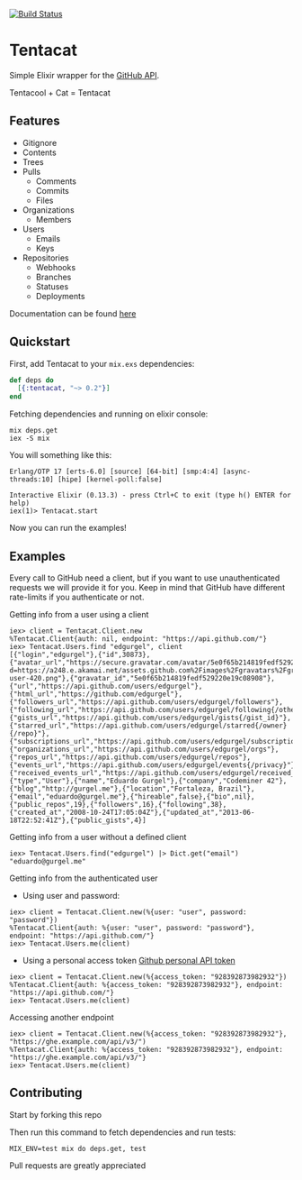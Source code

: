 [![Build Status](https://travis-ci.org/edgurgel/tentacat.png)](https://travis-ci.org/edgurgel/tentacat)

# Tentacat

Simple Elixir wrapper for the [GitHub API](http://developer.github.com/).

Tentacool + Cat = Tentacat

## Features

* Gitignore
* Contents
* Trees
* Pulls
  * Comments
  * Commits
  * Files
* Organizations
  * Members
* Users
  * Emails
  * Keys
* Repositories
  * Webhooks
  * Branches
  * Statuses
  * Deployments

Documentation can be found [here](https://hexdocs.pm/tentacat)

## Quickstart

First, add Tentacat to your `mix.exs` dependencies:

```elixir
def deps do
  [{:tentacat, "~> 0.2"}]
end
```

Fetching dependencies and running on elixir console:

```console
mix deps.get
iex -S mix
```

You will something like this:

```
Erlang/OTP 17 [erts-6.0] [source] [64-bit] [smp:4:4] [async-threads:10] [hipe] [kernel-poll:false]

Interactive Elixir (0.13.3) - press Ctrl+C to exit (type h() ENTER for help)
iex(1)> Tentacat.start
```

Now you can run the examples!

## Examples

Every call to GitHub need a client, but if you want to use unauthenticated requests we will provide it for you. Keep in mind that GitHub have different rate-limits if you authenticate or not.

Getting info from a user using a client

```iex
iex> client = Tentacat.Client.new
%Tentacat.Client{auth: nil, endpoint: "https://api.github.com/"}
iex> Tentacat.Users.find "edgurgel", client
[{"login","edgurgel"},{"id",30873},{"avatar_url","https://secure.gravatar.com/avatar/5e0f65b214819fedf529220e19c08908?d=https://a248.e.akamai.net/assets.github.com%2Fimages%2Fgravatars%2Fgravatar-user-420.png"},{"gravatar_id","5e0f65b214819fedf529220e19c08908"},{"url","https://api.github.com/users/edgurgel"},{"html_url","https://github.com/edgurgel"},{"followers_url","https://api.github.com/users/edgurgel/followers"},{"following_url","https://api.github.com/users/edgurgel/following{/other_user}"},{"gists_url","https://api.github.com/users/edgurgel/gists{/gist_id}"},{"starred_url","https://api.github.com/users/edgurgel/starred{/owner}{/repo}"},{"subscriptions_url","https://api.github.com/users/edgurgel/subscriptions"},{"organizations_url","https://api.github.com/users/edgurgel/orgs"},{"repos_url","https://api.github.com/users/edgurgel/repos"},{"events_url","https://api.github.com/users/edgurgel/events{/privacy}"},{"received_events_url","https://api.github.com/users/edgurgel/received_events"},{"type","User"},{"name","Eduardo Gurgel"},{"company","Codeminer 42"},{"blog","http://gurgel.me"},{"location","Fortaleza, Brazil"},{"email","eduardo@gurgel.me"},{"hireable",false},{"bio",nil},{"public_repos",19},{"followers",16},{"following",38},{"created_at","2008-10-24T17:05:04Z"},{"updated_at","2013-06-18T22:52:41Z"},{"public_gists",4}]
```

Getting info from a user without a defined client

```iex
iex> Tentacat.Users.find("edgurgel") |> Dict.get("email")
"eduardo@gurgel.me"
```

Getting info from the authenticated user

* Using user and password:

```iex
iex> client = Tentacat.Client.new(%{user: "user", password: "password"})
%Tentacat.Client{auth: %{user: "user", password: "password"}, endpoint: "https://api.github.com/"}
iex> Tentacat.Users.me(client)
```

* Using a personal access token [Github personal API token](https://github.com/blog/1509-personal-api-tokens)

```iex
iex> client = Tentacat.Client.new(%{access_token: "928392873982932"})
%Tentacat.Client{auth: %{access_token: "928392873982932"}, endpoint: "https://api.github.com/"}
iex> Tentacat.Users.me(client)
```

Accessing another endpoint

```iex
iex> client = Tentacat.Client.new(%{access_token: "928392873982932"}, "https://ghe.example.com/api/v3/")
%Tentacat.Client{auth: %{access_token: "928392873982932"}, endpoint: "https://ghe.example.com/api/v3/"}
iex> Tentacat.Users.me(client)
```

## Contributing

Start by forking this repo

Then run this command to fetch dependencies and run tests:

```console
MIX_ENV=test mix do deps.get, test
```

Pull requests are greatly appreciated
